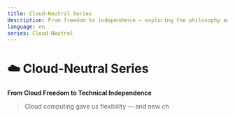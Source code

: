 ```yaml
---
title: Cloud-Neutral Series
description: From freedom to independence — exploring the philosophy and practice of cloud-neutral architecture.
language: en
series: Cloud-Neutral
---
```


# ☁️ Cloud-Neutral Series
**From Cloud Freedom to Technical Independence**

> Cloud computing gave us flexibility — and new ch
